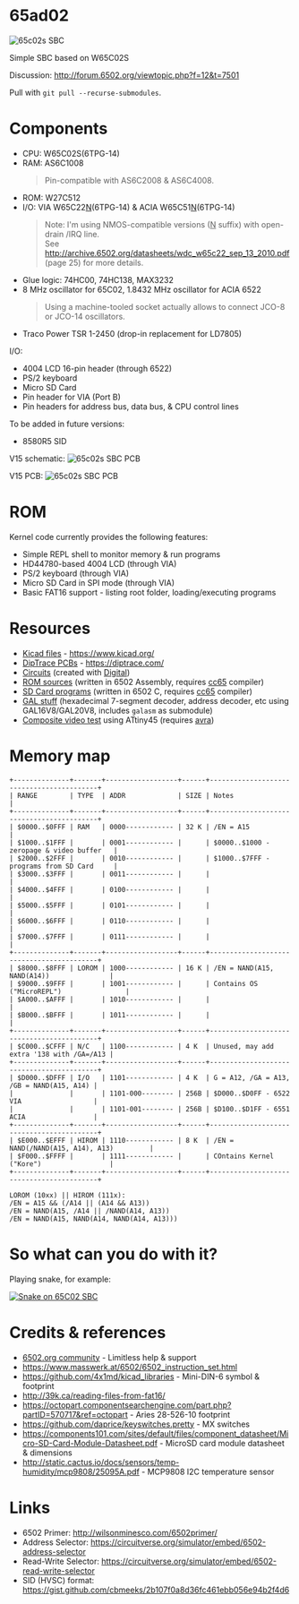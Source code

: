 # 65ad02

![65c02s SBC](./img/v15_final.jpg)

Simple SBC based on W65C02S

Discussion: <http://forum.6502.org/viewtopic.php?f=12&t=7501>

Pull with `git pull --recurse-submodules`.

# Components

- CPU: W65C02S(6TPG-14)
- RAM: AS6C1008
  > Pin-compatible with AS6C2008 & AS6C4008.
- ROM: W27C512
- I/O: VIA W65C22<ins>N</ins>(6TPG-14) & ACIA W65C51<ins>N</ins>(6TPG-14)
  > Note: I'm using NMOS-compatible versions (<ins>N</ins> suffix) with open-drain /IRQ line.<br />
  > See http://archive.6502.org/datasheets/wdc_w65c22_sep_13_2010.pdf (page 25) for more details.
- Glue logic: 74HC00, 74HC138, MAX3232
- 8 MHz oscillator for 65C02, 1.8432 MHz oscillator for ACIA 6522
  > Using a machine-tooled socket actually allows to connect JCO-8 or JCO-14 oscillators.
- Traco Power TSR 1-2450 (drop-in replacement for LD7805)

I/O:
- 4004 LCD 16-pin header (through 6522)
- PS/2 keyboard
- Micro SD Card
- Pin header for VIA (Port B)
- Pin headers for address bus, data bus, & CPU control lines

To be added in future versions:
- 8580R5 SID

V15 schematic:
![65c02s SBC PCB](./img/v15_schematic.png)

V15 PCB:
![65c02s SBC PCB](./img/v15_pcb.png)

# ROM

Kernel code currently provides the following features:
- Simple REPL shell to monitor memory & run programs
- HD44780-based 4004 LCD (through VIA)
- PS/2 keyboard (through VIA)
- Micro SD Card in SPI mode (through VIA)
- Basic FAT16 support - listing root folder, loading/executing programs

# Resources

- [Kicad files](./kicad) - <https://www.kicad.org/>
- [DipTrace PCBs](./diptrace) - <https://diptrace.com/>
- [Circuits](./circuits) (created with [Digital](https://github.com/hneemann/Digital))
- [ROM sources](./rom) (written in 6502 Assembly, requires [cc65](https://cc65.github.io/) compiler)
- [SD Card programs](./sdcard) (written in 6502 C, requires [cc65](https://cc65.github.io/) compiler)
- [GAL stuff](./gal) (hexadecimal 7-segment decoder, address decoder, etc using GAL16V8/GAL20V8, includes `galasm` as submodule)
- [Composite video test](./compvid) using ATtiny45 (requires [avra](https://github.com/Ro5bert/avra))

# Memory map

```
+--------------+-------+------------------+------+------------------------------------------+
| RANGE        | TYPE  | ADDR             | SIZE | Notes                                    |
+--------------+-------+------------------+------+------------------------------------------+
| $0000..$0FFF | RAM   | 0000------------ | 32 K | /EN = A15                                |
| $1000..$1FFF |       | 0001------------ |      | $0000..$1000 - zeropage & video buffer   |
| $2000..$2FFF |       | 0010------------ |      | $1000..$7FFF - programs from SD Card     |
| $3000..$3FFF |       | 0011------------ |      |                                          |
| $4000..$4FFF |       | 0100------------ |      |                                          |
| $5000..$5FFF |       | 0101------------ |      |                                          |
| $6000..$6FFF |       | 0110------------ |      |                                          |
| $7000..$7FFF |       | 0111------------ |      |                                          |
+--------------+-------+------------------+------+------------------------------------------+
| $8000..$8FFF | LOROM | 1000------------ | 16 K | /EN = NAND(A15, NAND(A14))               |
| $9000..$9FFF |       | 1001------------ |      | Contains OS ("MicroREPL")                |
| $A000..$AFFF |       | 1010------------ |      |                                          |
| $B000..$BFFF |       | 1011------------ |      |                                          |
+--------------+-------+------------------+------+------------------------------------------+
| $C000..$CFFF | N/C   | 1100------------ | 4 K  | Unused, may add extra '138 with /GA=/A13 |
+--------------+-------+------------------+------+------------------------------------------+
| $D000..$DFFF | I/O   | 1101------------ | 4 K  | G = A12, /GA = A13, /GB = NAND(A15, A14) |
|              |       | 1101-000-------- | 256B | $D000..$D0FF - 6522 VIA                  |
|              |       | 1101-001-------- | 256B | $D100..$D1FF - 6551 ACIA                 |
+--------------+-------+------------------+------+------------------------------------------+
| $E000..$EFFF | HIROM | 1110------------ | 8 K  | /EN = NAND(/NAND(A15, A14), A13)         |
| $F000..$FFFF |       | 1111------------ |      | COntains Kernel ("Kore")                 |
+--------------+-------+------------------+------+------------------------------------------+

LOROM (10xx) || HIROM (111x):
/EN = A15 && (/A14 || (A14 && A13))
/EN = NAND(A15, /A14 || /NAND(A14, A13))
/EN = NAND(A15, NAND(A14, NAND(A14, A13)))
```

# So what can you do with it?

Playing snake, for example:

[![Snake on 65C02 SBC](./img/snake_yt.jpg)](https://www.youtube.com/watch?v=boeysL1Isg4)

# Credits & references
- [6502.org community](forum.6502.org/) - Limitless help & support
- https://www.masswerk.at/6502/6502_instruction_set.html
- https://github.com/4x1md/kicad_libraries - Mini-DIN-6 symbol & footprint
- http://39k.ca/reading-files-from-fat16/
- https://octopart.componentsearchengine.com/part.php?partID=570717&ref=octopart - Aries 28-526-10 footprint
- https://github.com/daprice/keyswitches.pretty - MX switches
- https://components101.com/sites/default/files/component_datasheet/Micro-SD-Card-Module-Datasheet.pdf - MicroSD card module datasheet & dimensions
- http://static.cactus.io/docs/sensors/temp-humidity/mcp9808/25095A.pdf - MCP9808 I2C temperature sensor

# Links
- 6502 Primer: http://wilsonminesco.com/6502primer/
- Address Selector: https://circuitverse.org/simulator/embed/6502-address-selector
- Read-Write Selector: https://circuitverse.org/simulator/embed/6502-read-write-selector
- SID (HVSC) format: https://gist.github.com/cbmeeks/2b107f0a8d36fc461ebb056e94b2f4d6
